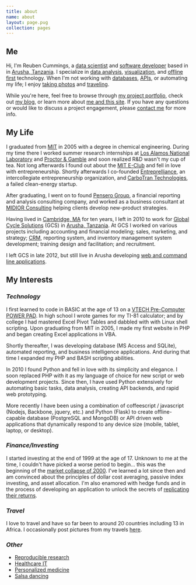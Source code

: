 ```yaml
---
title: about
name: about
layout: page.pug
collection: pages
---
```

## Me

Hi, I'm Reuben Cummings, a [data scientist](http://en.wikipedia.org/wiki/Data_scientist) and [software developer](https://en.wikipedia.org/wiki/Software_developer) based in in [Arusha, Tanzania](http://en.wikipedia.org/wiki/Arusha). I specialize in [data analysis](/tagged/data-analysis/), [visualization](/tagged/visualization), and [offline first](/tagged/offline/) technology.  When I'm not working with [databases](/tagged/database), [APIs](/tagged/api), or automating my life; I enjoy [taking photos](/gallery) and [traveling](/tagged/travel).

While you're here, feel free to browse through [my project portfolio](/projects), check out [my blog](/blog), or learn more about [me and this site](/page/about). If you have any questions or would like to discuss a project engagement, please [contact me](/page/contact) for more info.<!-- more -->

## My Life

I graduated from [MIT](http://web.mit.edu/) in 2005 with a degree in chemical engineering. During my time there I worked summer research internships at [Los Alamos National Laboratory](http://www.lanl.gov) and [Proctor & Gamble](http://www.pg.com) and soon realized R&D wasn't my cup of tea. Not long afterwards I found out about the [MIT E-Club](http://web.mit.edu/e-club/) and fell in love with entrepreneurship. Shortly afterwards I co-founded [Entreprelliance](http://www.entreprelliance.com), an intercollegiate entrepreneurship organization, and [CarboTran Technologies](https://www.google.com/search?q=carbotran+technologies), a failed clean-energy startup.

After graduating, I went on to found [Pensero Group](https://www.google.com/search?q=pensero+group), a financial
reporting and analysis consulting company, and worked as a business consultant at [MIDIOR Consulting](http://www.midior.com/) helping clients develop new-product strategies.

Having lived in [Cambridge, MA](http://en.wikipedia.org/wiki/Cambridge,_Massachusetts) for ten years, I left in 2010 to work for [Global Cycle Solutions](http://www.gcstz.com/) (GCS) in [Arusha, Tanzania](http://en.wikipedia.org/wiki/Arusha). At GCS I worked on various projects including accounting and financial modeling; sales, marketing, and strategy; [CRM](http://en.wikipedia.org/wiki/CRM), reporting system, and inventory management system development; training design and facilitation; and recruitment.


I left GCS in late 2012, but still live in Arusha developing [web and command line applications](/#portfolio).

## My Interests

### _Technology_

I first learned to code in BASIC at the age of 13 on a [VTECH Pre-Computer POWER PAD](https://www.google.com/search?q=vtech+pre+computer+powerpad). In high school I wrote games for my TI-81 calculator; and by college I had mastered Excel Pivot Tables and dabbled with with Linux shell scripting. Upon graduating from MIT in 2005, I made my first website in PHP and began creating Excel applications in VBA.

Shortly thereafter, I was developing database (MS Access and SQLite), automated reporting, and business intelligence applications. And during that time I expanded my PHP and BASH scripting abilities.

In 2010 I found Python and fell in love with its simplicity and elegance. I soon replaced PHP with it as my language of choice for new script or web development projects. Since then, I have used Python extensively for automating basic tasks, data analysis, creating API backends, and rapid web prototyping.

More recently I have been using a combination of coffeescript / javascript (Nodejs, Backbone, jquery, etc.) and Python (Flask) to create offline-capable database (PostgreSQL and MongoDB) or API driven web applications that dynamically respond to any device size (mobile, tablet, laptop, or desktop).

### _Finance/Investing_

I started investing at the end of 1999 at the age of 17. Unknown to me at the time, I couldn't have picked a worse period to begin... this was the beginning of the [market collapse of 2000](http://en.wikipedia.org/wiki/Dot-com_bubble). I've learned a lot since then and am convinced about the principles of dollar cost averaging, passive index investing, and asset allocation. I'm also enamored with hedge funds and in the process of developing an application to unlock the secrets of [replicating their returns](http://en.wikipedia.org/wiki/Hedge_fund_replication).

### _Travel_

I love to travel and have so far been to around 20 countries including 13 in Africa. I occasionally post pictures from my travels [here](/#gallery).

### _Other_

* [Reproducible research](http://cran.r-project.org/web/views/ReproducibleResearch.html)
* [Healthcare IT](http://en.wikipedia.org/wiki/Electronic_health_record)
* [Personalized medicine](http://en.wikipedia.org/wiki/Personalized_medicine)
* [Salsa dancing](https://www.google.com/search?q=Salsa&tbm=vid)
